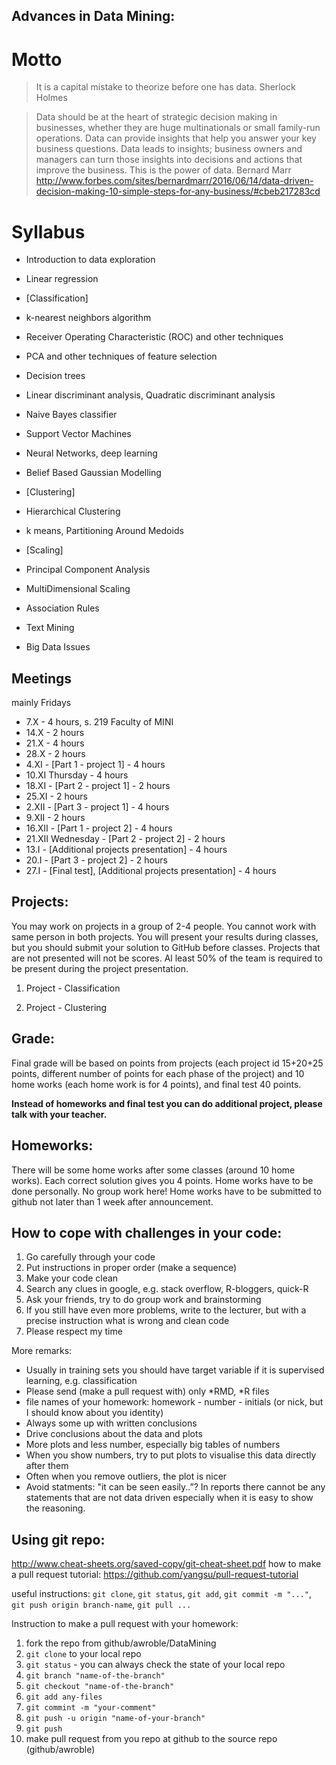 Advances in Data Mining:
------------------------

# Motto

> It is a capital mistake to theorize before one has data.
> Sherlock Holmes

> Data should be at the heart of strategic decision making in businesses, whether they are huge multinationals or small family-run operations. Data can provide insights that help you answer your key business questions. Data leads to insights; business owners and managers can turn those insights into decisions and actions that improve the business. This is the power of data.
> Bernard Marr http://www.forbes.com/sites/bernardmarr/2016/06/14/data-driven-decision-making-10-simple-steps-for-any-business/#cbeb217283cd

# Syllabus

* Introduction to data exploration 
* Linear regression
* [Classification]
* k-nearest neighbors algorithm 
* Receiver Operating Characteristic (ROC) and other techniques
* PCA and other techniques of feature selection
* Decision trees
* Linear discriminant analysis, Quadratic discriminant analysis
* Naive Bayes classifier
* Support Vector Machines
* Neural Networks, deep learning
* Belief Based Gaussian Modelling
* [Clustering]
* Hierarchical Clustering
* k means, Partitioning Around Medoids
* [Scaling]
* Principal Component Analysis
* MultiDimensional Scaling
* Association Rules

* Text Mining
* Big Data Issues 

Meetings
--------
mainly Fridays

* 7.X - 4 hours, s. 219 Faculty of MINI
* 14.X - 2 hours
* 21.X - 4 hours
* 28.X - 2 hours
* 4.XI - [Part 1 - project 1] - 4 hours
* 10.XI Thursday - 4 hours
* 18.XI - [Part 2 - project 1] - 2 hours
* 25.XI - 2 hours
* 2.XII - [Part 3 - project 1] - 4 hours
* 9.XII - 2 hours
* 16.XII - [Part 1 - project 2] - 4 hours
* 21.XII Wednesday - [Part 2 - project 2] - 2 hours
* 13.I - [Additional projects presentation] - 4 hours
* 20.I - [Part 3 - project 2] - 2 hours
* 27.I - [Final test], [Additional projects presentation] - 4 hours

Projects:
---------

You may work on projects in a group of 2-4 people. You cannot work with same person in both projects.
You will present your results during classes, but you should submit your solution to GitHub before classes.
Projects that are not presented will not be scores. 
Al least 50% of the team is required to be present during the project presentation.

1. Project - Classification

2. Project - Clustering

Grade:
------

Final grade will be based on points from projects (each project id 15+20+25 points, different number of points for each phase of the project) and 10 home works (each home work is for 4 points), and final test 40 points.

**Instead of homeworks and final test you can do additional project, please talk with your teacher.**

Homeworks:
----------
There will be some home works after some classes (around 10 home works).
Each correct solution gives you 4 points.
Home works have to be done personally. No group work here!
Home works have to be submitted to github not later than 1 week after announcement.

How to cope with challenges in your code:
-----------------------------------------

1. Go carefully through your code
2. Put instructions in proper order (make a sequence)
3. Make your code clean
4. Search any clues in google, e.g. stack overflow, R-bloggers, quick-R
5. Ask your friends, try to do group work and brainstorming
6. If you still have even more problems, write to the lecturer, but with a precise instruction what is wrong and clean code
7. Please respect my time

More remarks:

* Usually in training sets you should have target variable if it is supervised learning, e.g. classification
* Please send (make a pull request with) only *RMD, *R files
* file names of your homework: homework - number - initials (or nick, but I should know about you identity)
* Always some up with written conclusions
* Drive conclusions about the data and plots
* More plots and less number, especially big tables of numbers 
* When you show numbers, try to put plots to visualise this data directly after them
* Often when you remove outliers, the plot is nicer
* Avoid statments: "it can be seen easily..”? In reports there cannot be any statements that are not data driven especially when it is easy to show the reasoning.

Using git repo:
---------------

http://www.cheat-sheets.org/saved-copy/git-cheat-sheet.pdf
how to make a pull request tutorial: https://github.com/yangsu/pull-request-tutorial

useful instructions: `git clone`, `git status`, `git add`, `git commit -m "..."`, `git push origin branch-name`, `git pull ...`

Instruction to make a pull request with your homework:

1. fork the repo from github/awroble/DataMining
2. `git clone` to your local repo
3. `git status` - you can always check the state of your local repo
4. `git branch "name-of-the-branch"`
5. `git checkout "name-of-the-branch"`
6. `git add any-files`
7. `git commint -m "your-comment"`
8. `git push -u origin "name-of-your-branch"`
9. `git push`
10. make pull request from you repo at github to the source repo (github/awroble)
